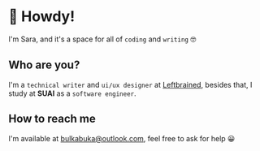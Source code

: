 # :wave: Howdy!

I'm Sara, and it's a space for all of `coding` and `writing` :nerd_face:

## Who are you?

I'm a `technical writer` and `ui/ux designer` at [Leftbrained](https://github.com/Leftbrained-Inc), besides that, I study at **SUAI** as a `software engineer`.

## How to reach me

I'm available at bulkabuka@outlook.com, feel free to ask for help :grinning:
